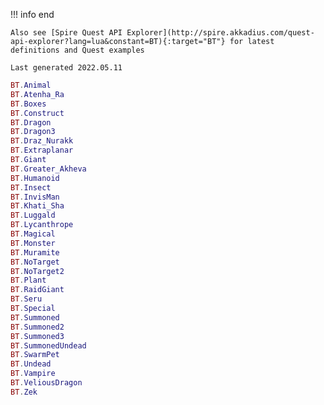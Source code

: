 !!! info end

    Also see [Spire Quest API Explorer](http://spire.akkadius.com/quest-api-explorer?lang=lua&constant=BT){:target="BT"} for latest definitions and Quest examples

    Last generated 2022.05.11

``` lua
BT.Animal
BT.Atenha_Ra
BT.Boxes
BT.Construct
BT.Dragon
BT.Dragon3
BT.Draz_Nurakk
BT.Extraplanar
BT.Giant
BT.Greater_Akheva
BT.Humanoid
BT.Insect
BT.InvisMan
BT.Khati_Sha
BT.Luggald
BT.Lycanthrope
BT.Magical
BT.Monster
BT.Muramite
BT.NoTarget
BT.NoTarget2
BT.Plant
BT.RaidGiant
BT.Seru
BT.Special
BT.Summoned
BT.Summoned2
BT.Summoned3
BT.SummonedUndead
BT.SwarmPet
BT.Undead
BT.Vampire
BT.VeliousDragon
BT.Zek

```
